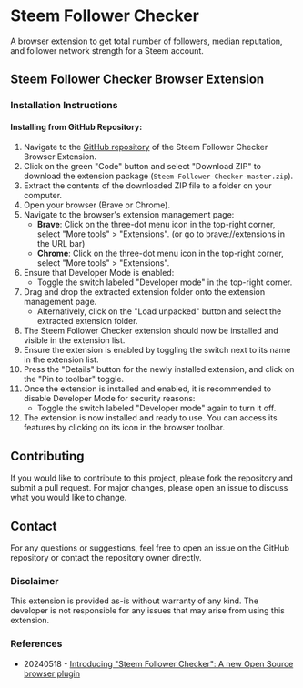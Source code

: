 # Steem Follower Checker

A browser extension to get total number of followers, median reputation, and follower network strength for a Steem account.

## Steem Follower Checker Browser Extension

### Installation Instructions

#### Installing from GitHub Repository:

1. Navigate to the [GitHub repository](https://github.com/remlaps/Steem-Follower-Checker.git) of the Steem Follower Checker Browser Extension.
2. Click on the green "Code" button and select "Download ZIP" to download the extension package (`Steem-Follower-Checker-master.zip`).
3. Extract the contents of the downloaded ZIP file to a folder on your computer.
4. Open your browser (Brave or Chrome).
5. Navigate to the browser's extension management page:
   - **Brave**: Click on the three-dot menu icon in the top-right corner, select "More tools" > "Extensions". (or go to brave://extensions in the URL bar)
   - **Chrome**: Click on the three-dot menu icon in the top-right corner, select "More tools" > "Extensions".
6. Ensure that Developer Mode is enabled:
   - Toggle the switch labeled "Developer mode" in the top-right corner.
7. Drag and drop the extracted extension folder onto the extension management page.
   - Alternatively, click on the "Load unpacked" button and select the extracted extension folder.
8. The Steem Follower Checker extension should now be installed and visible in the extension list.
9. Ensure the extension is enabled by toggling the switch next to its name in the extension list.
10. Press the "Details" button for the newly installed extension, and click on the "Pin to toolbar" toggle.
11. Once the extension is installed and enabled, it is recommended to disable Developer Mode for security reasons:
    - Toggle the switch labeled "Developer mode" again to turn it off.
12. The extension is now installed and ready to use. You can access its features by clicking on its icon in the browser toolbar.

## Contributing

If you would like to contribute to this project, please fork the repository and submit a pull request. For major changes, please open an issue to discuss what you would like to change.

## Contact

For any questions or suggestions, feel free to open an issue on the GitHub repository or contact the repository owner directly.

### Disclaimer

This extension is provided as-is without warranty of any kind. The developer is not responsible for any issues that may arise from using this extension.

### References
- 20240518 - [Introducing "Steem Follower Checker": A new Open Source browser plugin](https://steemit.com/hive-151113/@remlaps/introducing-steem-follower-checker-a)

